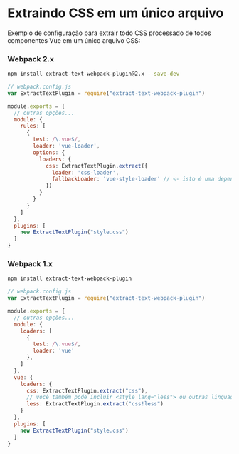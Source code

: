 # Extraindo CSS em um único arquivo

Exemplo de configuração para extrair todo CSS processado de todos componentes Vue em um único arquivo CSS:

### Webpack 2.x

```bash
npm install extract-text-webpack-plugin@2.x --save-dev
```

```js
// webpack.config.js
var ExtractTextPlugin = require("extract-text-webpack-plugin")

module.exports = {
  // outras opções...
  module: {
    rules: [
      {
        test: /\.vue$/,
        loader: 'vue-loader',
        options: {
          loaders: {
            css: ExtractTextPlugin.extract({
              loader: 'css-loader',
              fallbackLoader: 'vue-style-loader' // <- isto é uma dependência de vue-loader, então não é necessário instalar explicitamente se estiver usando npm3
            })
          }
        }
      }
    ]
  },
  plugins: [
    new ExtractTextPlugin("style.css")
  ]
}
```

### Webpack 1.x

```bash
npm install extract-text-webpack-plugin
```

```js
// webpack.config.js
var ExtractTextPlugin = require("extract-text-webpack-plugin")

module.exports = {
  // outras opções...
  module: {
    loaders: [
      {
        test: /\.vue$/,
        loader: 'vue'
      },
    ]
  },
  vue: {
    loaders: {
      css: ExtractTextPlugin.extract("css"),
      // você também pode incluir <style lang="less"> ou outras linguagens
      less: ExtractTextPlugin.extract("css!less")
    }
  },
  plugins: [
    new ExtractTextPlugin("style.css")
  ]
}
```